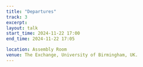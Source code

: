 ```yaml
---
title: "Departures"
track: 3
excerpt: 
layout: talk
start_time: 2024-11-22 17:00
end_time: 2024-11-22 17:05

location: Assembly Room
venue: The Exchange, University of Birmingham, UK.
---
```

